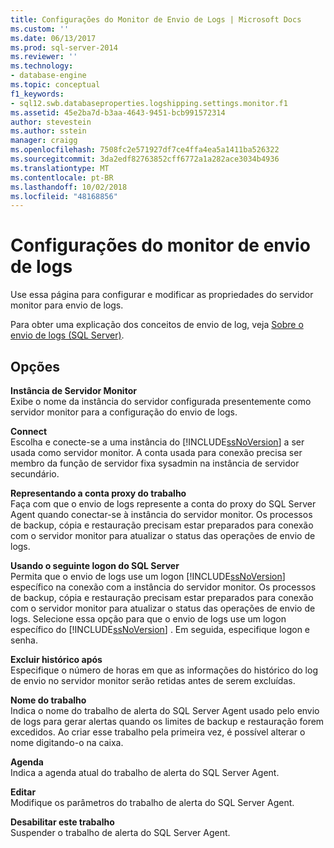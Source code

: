 ```yaml
---
title: Configurações do Monitor de Envio de Logs | Microsoft Docs
ms.custom: ''
ms.date: 06/13/2017
ms.prod: sql-server-2014
ms.reviewer: ''
ms.technology:
- database-engine
ms.topic: conceptual
f1_keywords:
- sql12.swb.databaseproperties.logshipping.settings.monitor.f1
ms.assetid: 45e2ba7d-b3aa-4643-9451-bcb991572314
author: stevestein
ms.author: sstein
manager: craigg
ms.openlocfilehash: 7508fc2e571927df7ce4ffa4ea5a1411ba526322
ms.sourcegitcommit: 3da2edf82763852cff6772a1a282ace3034b4936
ms.translationtype: MT
ms.contentlocale: pt-BR
ms.lasthandoff: 10/02/2018
ms.locfileid: "48168856"
---
```

# <a name="log-shipping-monitor-settings"></a>Configurações do monitor de envio de logs
  Use essa página para configurar e modificar as propriedades do servidor monitor para envio de logs.  
  
 Para obter uma explicação dos conceitos de envio de log, veja [Sobre o envio de logs &#40;SQL Server&#41;](../../database-engine/log-shipping/about-log-shipping-sql-server.md).  
  
## <a name="options"></a>Opções  
 **Instância de Servidor Monitor**  
 Exibe o nome da instância do servidor configurada presentemente como servidor monitor para a configuração do envio de logs.  
  
 **Connect**  
 Escolha e conecte-se a uma instância do [!INCLUDE[ssNoVersion](../../includes/ssnoversion-md.md)] a ser usada como servidor monitor. A conta usada para conexão precisa ser membro da função de servidor fixa sysadmin na instância de servidor secundário.  
  
 **Representando a conta proxy do trabalho**  
 Faça com que o envio de logs represente a conta do proxy do SQL Server Agent quando conectar-se à instância do servidor monitor. Os processos de backup, cópia e restauração precisam estar preparados para conexão com o servidor monitor para atualizar o status das operações de envio de logs.  
  
 **Usando o seguinte logon do SQL Server**  
 Permita que o envio de logs use um logon [!INCLUDE[ssNoVersion](../../includes/ssnoversion-md.md)] específico na conexão com a instância do servidor monitor. Os processos de backup, cópia e restauração precisam estar preparados para conexão com o servidor monitor para atualizar o status das operações de envio de logs. Selecione essa opção para que o envio de logs use um logon específico do [!INCLUDE[ssNoVersion](../../includes/ssnoversion-md.md)] . Em seguida, especifique logon e senha.  
  
 **Excluir histórico após**  
 Especifique o número de horas em que as informações do histórico do log de envio no servidor monitor serão retidas antes de serem excluídas.  
  
 **Nome do trabalho**  
 Indica o nome do trabalho de alerta do SQL Server Agent usado pelo envio de logs para gerar alertas quando os limites de backup e restauração forem excedidos. Ao criar esse trabalho pela primeira vez, é possível alterar o nome digitando-o na caixa.  
  
 **Agenda**  
 Indica a agenda atual do trabalho de alerta do SQL Server Agent.  
  
 **Editar**  
 Modifique os parâmetros do trabalho de alerta do SQL Server Agent.  
  
 **Desabilitar este trabalho**  
 Suspender o trabalho de alerta do SQL Server Agent.  
  
  
